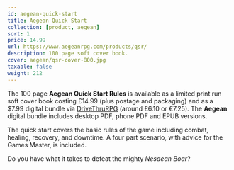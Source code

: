```yaml
---
id: aegean-quick-start
title: Aegean Quick Start
collection: [product, aegean]
sort: 1
price: 14.99
url: https://www.aegeanrpg.com/products/qsr/
description: 100 page soft cover book.
cover: aegean/qsr-cover-800.jpg
taxable: false
weight: 212
---
```


The 100 page **Aegean Quick Start Rules** is available as a limited print run soft cover book costing £14.99 (plus postage and packaging) and as a $7.99 digital bundle via [DriveThruRPG](https://www.drivethrurpg.com/product/278997/Aegean-Quick-Start?src=website) (around £6.10 or €7.25). The **Aegean** digital bundle includes desktop PDF, phone PDF and EPUB versions.

The quick start covers the basic rules of the game including combat, healing, recovery, and downtime. A four part scenario, with advice for the Games Master, is included.

Do you have what it takes to defeat the mighty *Nesaean Boar*?
